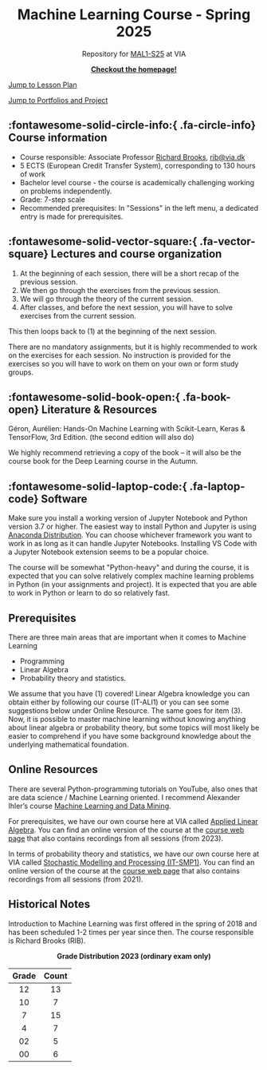 <p align="center">
    <h1 align="center">Machine Learning Course - Spring 2025</h1>
    <p align="center">Repository for <a href="https://www.via.dk/">MAL1-S25</a> at VIA</p> <!-- NOTE: MISSING LINK -->
    <p align="center"><strong><a href="https://rbrooksdk.github.io/MAL1_25">Checkout the homepage!</a></strong></p>
</p>

[Jump to Lesson Plan](#lesson-plan)

[Jump to Portfolios and Project](#portfolios-and-project)

## :fontawesome-solid-circle-info:{ .fa-circle-info} Course information

* Course responsible: Associate Professor [Richard Brooks](https://rbrooksdk.github.io), <rib@via.dk>
* 5 ECTS (European Credit Transfer System), corresponding to 130 hours of work
* Bachelor level course - the course is academically challenging working on problems independently.
* Grade: 7-step scale
* Recommended prerequisites: In "Sessions" in the left menu, a dedicated entry is made for prerequisites.

## :fontawesome-solid-vector-square:{ .fa-vector-square} Lectures and course organization

1. At the beginning of each session, there will be a short recap of the previous session.
2. We then go through the exercises from the previous session.
3. We will go through the theory of the current session.
4. After classes, and before the next session, you will have to solve exercises from the current session.

This then loops back to (1) at the beginning of the next session.

There are no mandatory assignments, but it is highly recommended to work on the exercises for each session. No instruction is provided for the exercises so you will have to work on them on your own or form study groups.

## :fontawesome-solid-book-open:{ .fa-book-open} Literature & Resources

Géron, Aurélien: Hands-On Machine Learning with Scikit-Learn, Keras & TensorFlow, 3rd Edition. (the second edition will also do)

We highly recommend retrieving a copy of the book – it will also be the course book for the Deep Learning course in the Autumn.

## :fontawesome-solid-laptop-code:{ .fa-laptop-code} Software

Make sure you install a working version of Jupyter Notebook and Python version 3.7 or higher. The easiest way to install Python and Jupyter is using [Anaconda Distribution](https://www.anaconda.com/products/distribution). You can choose whichever framework you want to work in as long as it can handle Jupyter Notebooks. Installing VS Code with a Jupyter Notebook extension seems to be a popular choice.

The course will be somewhat "Python-heavy" and during the course, it is expected that you can solve relatively complex machine learning problems in Python (in your assignments and project). It is expected that you are able to work in Python or learn to do so relatively fast.

## Prerequisites

There are three main areas that are important when it comes to Machine Learning

- Programming
- Linear Algebra
- Probability theory and statistics.

We assume that you have (1) covered! Linear Algebra knowledge you can obtain either by following our course (IT-ALI1) or you can see some suggestions below under Online Resource. The same goes for item (3). Now, it is possible to master machine learning without knowing anything about linear algebra or probability theory, but some topics will most likely be easier to comprehend if you have some background knowledge about the underlying mathematical foundation.

## Online Resources

There are several Python-programming tutorials on YouTube, also ones that are data science / Machine Learning oriented. I recommend Alexander Ihler’s course [Machine Learning and Data Mining](https://youtube.com/playlist?list=PLaXDtXvwY-oDvedS3f4HW0b4KxqpJ_imw).

For prerequisites, we have our own course here at VIA called [Applied Linear Algebra](https://www.via.dk/TMH/Courses/applied-linear-algebra?education=sw). You can find an online version of the course at the [course web page](https://github.com/RBrooksDK/ALI1) that also contains recordings from all sessions (from 2023).

In terms of probability theory and statistics, we have our own course here at VIA called [Stochastic Modelling and Processing (IT-SMP1)](https://www.via.dk/TMH/Courses/stochastic-modelling-and-processing?education=sw). You can find an online version of the course at the [course web page](https://github.com/RBrooksDK/SMP1) that also contains recordings from all sessions (from 2021). <!-- NOTE: Maybe it should be github pages instead? (at least SMP) -->

## Historical Notes

Introduction to Machine Learning was first offered in the spring of 2018 and has been scheduled 1-2 times per year since then. The course responsible is Richard Brooks (RIB). <!-- NOTE: Maybe this is not true anymore? -->

<div align="center" markdown>
  
**Grade Distribution 2023 (ordinary exam only)**

| Grade | Count |
|:-----:|:-----:|
| 12    | 13    |
| 10    | 7     |
| 7     | 15    |
| 4     | 7     |
| 02    | 5     |
| 00    | 6     |

</div>
